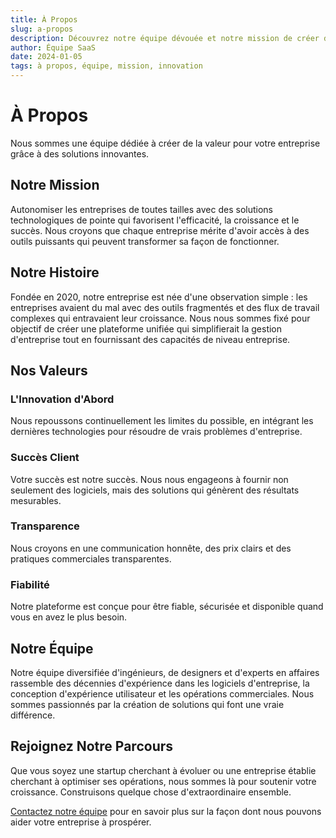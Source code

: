 ```yaml
---
title: À Propos
slug: a-propos
description: Découvrez notre équipe dévouée et notre mission de créer de la valeur pour les entreprises grâce à des solutions innovantes
author: Équipe SaaS
date: 2024-01-05
tags: à propos, équipe, mission, innovation
---
```


# À Propos

Nous sommes une équipe dédiée à créer de la valeur pour votre entreprise grâce à des solutions innovantes.

## Notre Mission

Autonomiser les entreprises de toutes tailles avec des solutions technologiques de pointe qui favorisent l'efficacité, la croissance et le succès. Nous croyons que chaque entreprise mérite d'avoir accès à des outils puissants qui peuvent transformer sa façon de fonctionner.

## Notre Histoire

Fondée en 2020, notre entreprise est née d'une observation simple : les entreprises avaient du mal avec des outils fragmentés et des flux de travail complexes qui entravaient leur croissance. Nous nous sommes fixé pour objectif de créer une plateforme unifiée qui simplifierait la gestion d'entreprise tout en fournissant des capacités de niveau entreprise.

## Nos Valeurs

### L'Innovation d'Abord
Nous repoussons continuellement les limites du possible, en intégrant les dernières technologies pour résoudre de vrais problèmes d'entreprise.

### Succès Client
Votre succès est notre succès. Nous nous engageons à fournir non seulement des logiciels, mais des solutions qui génèrent des résultats mesurables.

### Transparence
Nous croyons en une communication honnête, des prix clairs et des pratiques commerciales transparentes.

### Fiabilité
Notre plateforme est conçue pour être fiable, sécurisée et disponible quand vous en avez le plus besoin.

## Notre Équipe

Notre équipe diversifiée d'ingénieurs, de designers et d'experts en affaires rassemble des décennies d'expérience dans les logiciels d'entreprise, la conception d'expérience utilisateur et les opérations commerciales. Nous sommes passionnés par la création de solutions qui font une vraie différence.

## Rejoignez Notre Parcours

Que vous soyez une startup cherchant à évoluer ou une entreprise établie cherchant à optimiser ses opérations, nous sommes là pour soutenir votre croissance. Construisons quelque chose d'extraordinaire ensemble.

[Contactez notre équipe](/nous-contacter) pour en savoir plus sur la façon dont nous pouvons aider votre entreprise à prospérer.